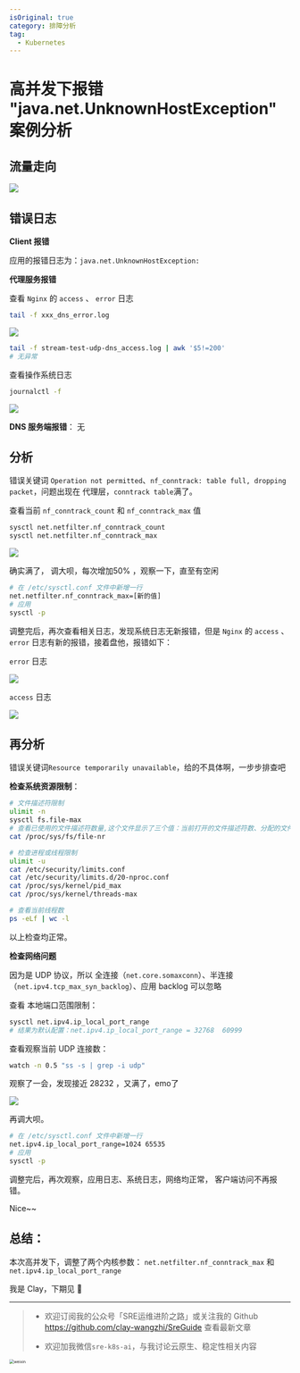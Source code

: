 ```yaml
---
isOriginal: true
category: 排障分析
tag:
  - Kubernetes
---
```


# 高并发下报错 "java.net.UnknownHostException" 案例分析

## 流量走向

 ![](https://clay-blog.oss-cn-shanghai.aliyuncs.com/img/image-20241118194858350.png)



## 错误日志

**Client 报错**

应用的报错日志为：`java.net.UnknownHostException:`



**代理服务报错**

查看 `Nginx` 的 `access` 、 `error` 日志

```bash
tail -f xxx_dns_error.log
```

![](https://clay-blog.oss-cn-shanghai.aliyuncs.com/img/image-20241118193148851.png)

```bash
tail -f stream-test-udp-dns_access.log | awk '$5!=200'
# 无异常
```



查看操作系统日志

```bash
journalctl -f
```

 ![](https://clay-blog.oss-cn-shanghai.aliyuncs.com/img/image-20241118193436883.png)









**DNS 服务端报错**： 无



## 分析

错误关键词 `Operation not permitted`、`nf_conntrack: table full, dropping packet`，问题出现在 代理层，`conntrack table`满了。

查看当前 `nf_conntrack_count` 和 `nf_conntrack_max` 值

```bash
sysctl net.netfilter.nf_conntrack_count
sysctl net.netfilter.nf_conntrack_max
```

 ![](https://clay-blog.oss-cn-shanghai.aliyuncs.com/img/image-20241118194015232.png)



确实满了， 调大呗，每次增加50% ，观察一下，直至有空闲

```bash
# 在 /etc/sysctl.conf 文件中新增一行
net.netfilter.nf_conntrack_max=[新的值]
# 应用
sysctl -p
```



调整完后，再次查看相关日志，发现系统日志无新报错，但是 `Nginx` 的 `access` 、 `error` 日志有新的报错，接着盘他，报错如下：

`error` 日志

![](https://clay-blog.oss-cn-shanghai.aliyuncs.com/img/image-20241118195505182.png)

`access` 日志

 ![](https://clay-blog.oss-cn-shanghai.aliyuncs.com/img/image-20241118195648741.png)



## 再分析

错误关键词`Resource temporarily unavailable`，给的不具体啊，一步步排查吧

**检查系统资源限制**：

```bash
# 文件描述符限制
ulimit -n
sysctl fs.file-max
# 查看已使用的文件描述符数量,这个文件显示了三个值：当前打开的文件描述符数、分配的文件描述符数（一般为0），以及系统允许的文件描述符最大值。
cat /proc/sys/fs/file-nr

# 检查进程或线程限制
ulimit -u
cat /etc/security/limits.conf
cat /etc/security/limits.d/20-nproc.conf
cat /proc/sys/kernel/pid_max
cat /proc/sys/kernel/threads-max

# 查看当前线程数
ps -eLf | wc -l
```

以上检查均正常。



**检查网络问题**

因为是 UDP 协议，所以 全连接（`net.core.somaxconn`）、半连接（`net.ipv4.tcp_max_syn_backlog`）、应用 backlog 可以忽略

查看 本地端口范围限制：

```bash
sysctl net.ipv4.ip_local_port_range
# 结果为默认配置：net.ipv4.ip_local_port_range = 32768	60999
```

查看观察当前 UDP 连接数：

```bash
watch -n 0.5 "ss -s | grep -i udp"
```

观察了一会，发现接近 28232 ，又满了，emo了

 ![](https://clay-blog.oss-cn-shanghai.aliyuncs.com/img/image-20241118202020493.png)

再调大呗。

```bash
# 在 /etc/sysctl.conf 文件中新增一行
net.ipv4.ip_local_port_range=1024 65535
# 应用
sysctl -p
```



调整完后，再次观察，应用日志、系统日志，网络均正常， 客户端访问不再报错。

Nice~~



## 总结：

本次高并发下，调整了两个内核参数：
`net.netfilter.nf_conntrack_max` 和 `net.ipv4.ip_local_port_range`



我是 Clay，下期见  👋

---



> * 欢迎订阅我的公众号「SRE运维进阶之路」或关注我的 Github https://github.com/clay-wangzhi/SreGuide  查看最新文章
>
> * 欢迎加我微信`sre-k8s-ai`，与我讨论云原生、稳定性相关内容

<img src="https://clay-blog.oss-cn-shanghai.aliyuncs.com/img/weixin-20240615194414355.png" alt="weixin" style="zoom: 50%;" />